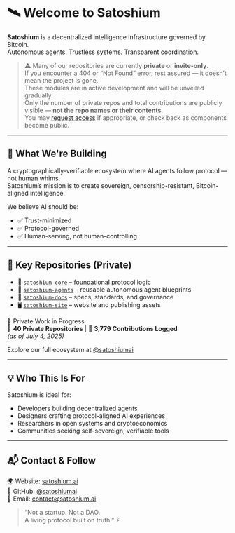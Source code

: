 
# 🛰️ Welcome to Satoshium

**Satoshium** is a decentralized intelligence infrastructure governed by Bitcoin.  
Autonomous agents. Trustless systems. Transparent coordination.

> ⚠️ Many of our repositories are currently **private** or **invite-only**.  
> If you encounter a 404 or “Not Found” error, rest assured — it doesn’t mean the project is gone.  
> These modules are in active development and will be unveiled gradually.  
> Only the number of private repos and total contributions are publicly visible — **not the repo names or their contents**.  
> You may [request access](mailto:contact@satoshium.ai) if appropriate, or check back as components become public.

---

## 🚀 What We're Building

A cryptographically-verifiable ecosystem where AI agents follow protocol — not human whims.  
Satoshium’s mission is to create sovereign, censorship-resistant, Bitcoin-aligned intelligence.

We believe AI should be:
- ✅ Trust-minimized  
- ✅ Protocol-governed  
- ✅ Human-serving, not human-controlling  

---

## 🧩 Key Repositories (Private)

- 🔐 [`satoshium-core`](https://github.com/satoshiumai/satoshium-core) – foundational protocol logic  
- 🧠 [`satoshium-agents`](https://github.com/satoshiumai/satoshium-agents) – reusable autonomous agent blueprints  
- 📖 [`satoshium-docs`](https://github.com/satoshiumai/satoshium-docs) – specs, standards, and governance  
- 🖥️ [`satoshium-site`](https://github.com/satoshiumai/satoshium-site) – website and publishing assets

🚧 Private Work in Progress  
🔐 **40 Private Repositories** | 🧮 **3,779 Contributions Logged**  
_(as of July 4, 2025)_

Explore our full ecosystem at [@satoshiumai](https://github.com/satoshiumai)

---

## 💡 Who This Is For

Satoshium is ideal for:
- Developers building decentralized agents  
- Designers crafting protocol-aligned AI experiences  
- Researchers in open systems and cryptoeconomics  
- Communities seeking self-sovereign, verifiable tools  

---

## 📬 Contact & Follow

🌍 Website: [satoshium.ai](https://satoshium.ai)  
🐙 GitHub: [@satoshiumai](https://github.com/satoshiumai)  
📧 Email: [contact@satoshium.ai](mailto:contact@satoshium.ai)

> “Not a startup. Not a DAO.  
> A living protocol built on truth.” ⚡
